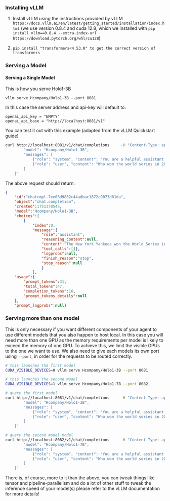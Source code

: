 ### Installing vLLM

1. Install vLLM using the instructions provided by vLLM  `https://docs.vllm.ai/en/latest/getting_started/installation/index.html`
(we use version 0.8.4 and cuda 12.8, which we installed with `pip install vllm==0.8.4 --extra-index-url https://download.pytorch.org/whl/cu128`)

2. `pip install "transformers<4.53.0" to get the correct version of transformers`

### Serving a Model

#### Serving a Single Model

This is how you serve Holo1-3B
```
vllm serve Hcompany/Holo1-3B --port 8081
```

In this case the server address and api-key will default to:
```
openai_api_key = "EMPTY"
openai_api_base = "http://localhost:8081/v1"
```

You can test it out with this example (adapted from the vLLM Quickstart guide)

```sh
curl http://localhost:8081/v1/chat/completions     -H "Content-Type: application/json"     -d '{
        "model": "Hcompany/Holo1-3B",
        "messages": [
            {"role": "system", "content": "You are a helpful assistant."},
            {"role": "user", "content": "Who won the world series in 2020?"}
        ]
    }'
```

The above request should return:

```json
{
    "id":"chatcmpl-7ee08d9882c44adbac1872c9073d81da",
    "object":"chat.completion",
    "created":1751378545,
    "model":"Hcompany/Holo1-3B",
    "choices":[
        {
            "index":0,
            "message":{
                "role":"assistant",
                "reasoning_content":null,
                "content":"The New York Yankees won the World Series in 2020.",
                "tool_calls":[]},
                "logprobs":null,
                "finish_reason":"stop",
                "stop_reason":null
                }
            ],
    "usage":{
        "prompt_tokens":31,
        "total_tokens":47,
        "completion_tokens":16,
        "prompt_tokens_details":null
    },
    "prompt_logprobs":null}
```

### Serving more than one model
This is only necessary if you want different components of your agent to use different models that you also happen to host local.
In this case you will need more than one GPU as the memory requirements per model is likely to exceed the memory of one GPU.
To achieve this, we limit the visible GPUs to the one we want to use.
We also need to give each models its own port using `--port`, in order for the requests to be routed correctly.

```sh
# this launches the first model
CUDA_VISIBLE_DEVICES=0 vllm serve Hcompany/Holo1-3B --port 8081
```

```sh
# this launches the second model
CUDA_VISIBLE_DEVICES=1 vllm serve Hcompany/Holo1-7B --port 8082
```

```sh
# query the first model
curl http://localhost:8081/v1/chat/completions     -H "Content-Type: application/json"     -d '{
        "model": "Hcompany/Holo1-3B",
        "messages": [
            {"role": "system", "content": "You are a helpful assistant."},
            {"role": "user", "content": "Who won the world series in 2020?"}
        ]
    }'

# query the second model model
curl http://localhost:8082/v1/chat/completions     -H "Content-Type: application/json"     -d '{
        "model": "Hcompany/Holo1-7B",
        "messages": [
            {"role": "system", "content": "You are a helpful assistant."},
            {"role": "user", "content": "Who won the world series in 2020?"}
        ]
    }'
```

There is, of course, more to it than the above, you can tweak things like tensor and pipeline-parallelism and do a lot
of other stuff to tweak the inference speed of your model(s) please refer to the vLLM documentation for more details!
